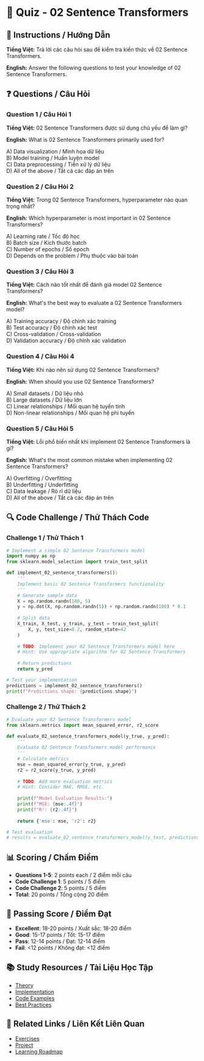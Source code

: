 # 🧠 Quiz - 02 Sentence Transformers

## 📝 Instructions / Hướng Dẫn

**Tiếng Việt:** Trả lời các câu hỏi sau để kiểm tra kiến thức về 02 Sentence Transformers.

**English:** Answer the following questions to test your knowledge of 02 Sentence Transformers.

## ❓ Questions / Câu Hỏi

### Question 1 / Câu Hỏi 1
**Tiếng Việt:** 02 Sentence Transformers được sử dụng chủ yếu để làm gì?

**English:** What is 02 Sentence Transformers primarily used for?

A) Data visualization / Minh họa dữ liệu  
B) Model training / Huấn luyện model  
C) Data preprocessing / Tiền xử lý dữ liệu  
D) All of the above / Tất cả các đáp án trên

### Question 2 / Câu Hỏi 2
**Tiếng Việt:** Trong 02 Sentence Transformers, hyperparameter nào quan trọng nhất?

**English:** Which hyperparameter is most important in 02 Sentence Transformers?

A) Learning rate / Tốc độ học  
B) Batch size / Kích thước batch  
C) Number of epochs / Số epoch  
D) Depends on the problem / Phụ thuộc vào bài toán

### Question 3 / Câu Hỏi 3
**Tiếng Việt:** Cách nào tốt nhất để đánh giá model 02 Sentence Transformers?

**English:** What's the best way to evaluate a 02 Sentence Transformers model?

A) Training accuracy / Độ chính xác training  
B) Test accuracy / Độ chính xác test  
C) Cross-validation / Cross-validation  
D) Validation accuracy / Độ chính xác validation

### Question 4 / Câu Hỏi 4
**Tiếng Việt:** Khi nào nên sử dụng 02 Sentence Transformers?

**English:** When should you use 02 Sentence Transformers?

A) Small datasets / Dữ liệu nhỏ  
B) Large datasets / Dữ liệu lớn  
C) Linear relationships / Mối quan hệ tuyến tính  
D) Non-linear relationships / Mối quan hệ phi tuyến

### Question 5 / Câu Hỏi 5
**Tiếng Việt:** Lỗi phổ biến nhất khi implement 02 Sentence Transformers là gì?

**English:** What's the most common mistake when implementing 02 Sentence Transformers?

A) Overfitting / Overfitting  
B) Underfitting / Underfitting  
C) Data leakage / Rò rỉ dữ liệu  
D) All of the above / Tất cả các đáp án trên

## 🔍 Code Challenge / Thử Thách Code

### Challenge 1 / Thử Thách 1
```python
# Implement a simple 02 Sentence Transformers model
import numpy as np
from sklearn.model_selection import train_test_split

def implement_02_sentence_transformers():
    '''
    Implement basic 02 Sentence Transformers functionality
    '''
    # Generate sample data
    X = np.random.randn(100, 5)
    y = np.dot(X, np.random.randn(5)) + np.random.randn(100) * 0.1
    
    # Split data
    X_train, X_test, y_train, y_test = train_test_split(
        X, y, test_size=0.2, random_state=42
    )
    
    # TODO: Implement your 02 Sentence Transformers model here
    # Hint: Use appropriate algorithm for 02 Sentence Transformers
    
    # Return predictions
    return y_pred

# Test your implementation
predictions = implement_02_sentence_transformers()
print(f"Predictions shape: {predictions.shape}")
```

### Challenge 2 / Thử Thách 2
```python
# Evaluate your 02 Sentence Transformers model
from sklearn.metrics import mean_squared_error, r2_score

def evaluate_02_sentence_transformers_model(y_true, y_pred):
    '''
    Evaluate 02 Sentence Transformers model performance
    '''
    # Calculate metrics
    mse = mean_squared_error(y_true, y_pred)
    r2 = r2_score(y_true, y_pred)
    
    # TODO: Add more evaluation metrics
    # Hint: Consider MAE, RMSE, etc.
    
    print(f"Model Evaluation Results:")
    print(f"MSE: {mse:.4f}")
    print(f"R²: {r2:.4f}")
    
    return {'mse': mse, 'r2': r2}

# Test evaluation
# results = evaluate_02_sentence_transformers_model(y_test, predictions)
```

## 📊 Scoring / Chấm Điểm

- **Questions 1-5**: 2 points each / 2 điểm mỗi câu
- **Code Challenge 1**: 5 points / 5 điểm
- **Code Challenge 2**: 5 points / 5 điểm
- **Total**: 20 points / Tổng cộng 20 điểm

## 🎯 Passing Score / Điểm Đạt

- **Excellent**: 18-20 points / Xuất sắc: 18-20 điểm
- **Good**: 15-17 points / Tốt: 15-17 điểm  
- **Pass**: 12-14 points / Đạt: 12-14 điểm
- **Fail**: <12 points / Không đạt: <12 điểm

## 📚 Study Resources / Tài Liệu Học Tập

- [Theory](./THEORY_02_sentence_transformers.md)
- [Implementation](./IMPLEMENTATION_02_sentence_transformers.md)
- [Code Examples](./CODE_EXAMPLES_02_sentence_transformers.md)
- [Best Practices](./BEST_PRACTICES_02_sentence_transformers.md)

## 🔗 Related Links / Liên Kết Liên Quan

- [Exercises](./EXERCISES_02_sentence_transformers.md)
- [Project](./PROJECT_02_sentence_transformers.md)
- [Learning Roadmap](./LEARNING_ROADMAP_02_sentence_transformers.md)
